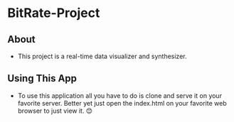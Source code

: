 # BitRate-Project

## About 

* This project is a real-time data visualizer and synthesizer. 

## Using This App

* To use this application all you have to do is clone and serve it on your favorite server. Better yet just open the index.html on your favorite web browser to just view it. 😊